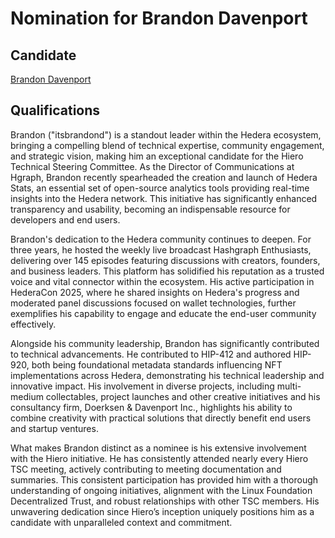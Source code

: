 # Nomination for Brandon Davenport

## Candidate

[Brandon Davenport](https://github.com/itsbrandondev)

## Qualifications

Brandon ("itsbrandond") is a standout leader within the Hedera ecosystem, bringing a compelling blend of technical expertise, community engagement,
and strategic vision, making him an exceptional candidate for the Hiero Technical Steering Committee.
As the Director of Communications at Hgraph, Brandon recently spearheaded the creation and launch of Hedera Stats,
an essential set of open-source analytics tools providing real-time insights into the Hedera network.
This initiative has significantly enhanced transparency and usability, becoming an indispensable resource for developers and end users.

Brandon's dedication to the Hedera community continues to deepen.
For three years, he hosted the weekly live broadcast Hashgraph Enthusiasts, delivering over 145 episodes featuring discussions with creators, founders, and business leaders.
This platform has solidified his reputation as a trusted voice and vital connector within the ecosystem.
His active participation in HederaCon 2025, where he shared insights on Hedera's progress and moderated panel discussions focused on wallet technologies,
further exemplifies his capability to engage and educate the end-user community effectively.

Alongside his community leadership, Brandon has significantly contributed to technical advancements.
He contributed to HIP-412 and authored HIP-920, both being foundational metadata standards influencing NFT implementations across Hedera,
demonstrating his technical leadership and innovative impact.
His involvement in diverse projects, including multi-medium collectables, project launches and other creative initiatives
and his consultancy firm, Doerksen & Davenport Inc., highlights his ability to combine creativity with practical solutions that directly benefit end users and startup ventures.

What makes Brandon distinct as a nominee is his extensive involvement with the Hiero initiative.
He has consistently attended nearly every Hiero TSC meeting, actively contributing to meeting documentation and summaries.
This consistent participation has provided him with a thorough understanding of ongoing initiatives, alignment with the Linux Foundation Decentralized Trust,
and robust relationships with other TSC members.
His unwavering dedication since Hiero’s inception uniquely positions him as a candidate with unparalleled context and commitment.
